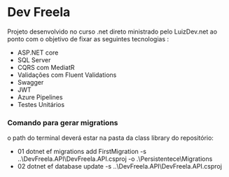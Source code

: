 <h1> Dev Freela </h1>

Projeto desenvolvido no curso .net direto ministrado pelo LuizDev.net ao ponto com o objetivo de fixar as seguintes tecnologias :

<ul>
<li>ASP.NET core</li>
<li>SQL Server</li>
<li>CQRS com MediatR</li>
<li>Validações com Fluent Validations</li>
<li>Swagger</li>
<li>JWT</li>
<li>Azure Pipelines</li>
<li>Testes Unitários</li>
</ul>

<h3>Comando para gerar migrations</h3>
o path do terminal deverá estar na pasta da class library do repositório:

<ul>
  <li>01 dotnet ef migrations add FirstMigration -s ..\DevFreela.API\DevFreela.API.csproj -o .\Persistentece\Migrations<l1>
  <li>02 dotnet ef database update -s  ..\DevFreela.API\DevFreela.API.csproj</li>
</ul>


